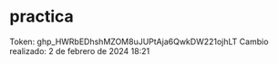 # practica
Token: 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
Cambio realizado: 2 de febrero de 2024 18:21